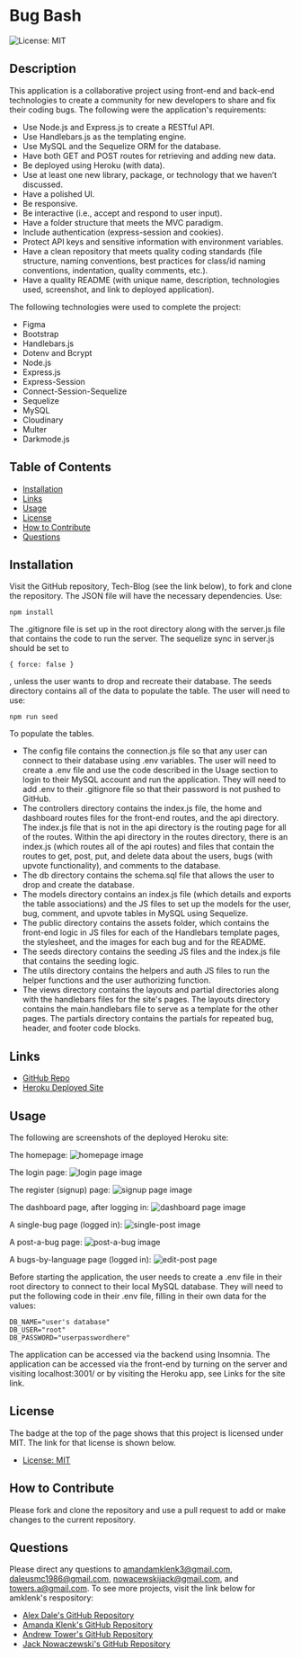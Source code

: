 # Bug Bash

![License: MIT](https://img.shields.io/badge/License-MIT-yellow.svg)

## Description
This application is a collaborative project using front-end and back-end technologies to create a
 community for new developers to share and fix their coding bugs. The following were the application's requirements:
- Use Node.js and Express.js to create a RESTful API.
- Use Handlebars.js as the templating engine.
- Use MySQL and the Sequelize ORM for the database.
- Have both GET and POST routes for retrieving and adding new data.
- Be deployed using Heroku (with data).
- Use at least one new library, package, or technology that we haven’t discussed.
- Have a polished UI.
- Be responsive.
- Be interactive (i.e., accept and respond to user input).
- Have a folder structure that meets the MVC paradigm.
- Include authentication (express-session and cookies).
- Protect API keys and sensitive information with environment variables.
- Have a clean repository that meets quality coding standards (file structure, naming conventions, best practices for class/id naming conventions, indentation, quality comments, etc.).
- Have a quality README (with unique name, description, technologies used, screenshot, and link to deployed application).

The following technologies were used to complete the project:
* Figma
* Bootstrap
* Handlebars.js
* Dotenv and Bcrypt
* Node.js
* Express.js
* Express-Session
* Connect-Session-Sequelize
* Sequelize
* MySQL
* Cloudinary
* Multer
* Darkmode.js

## Table of Contents
- [Installation](#installation)
- [Links](#links)
- [Usage](#usage)
- [License](#license)
- [How to Contribute](#how-to-contribute)
- [Questions](#questions)

## Installation
Visit the GitHub repository, Tech-Blog (see the link below), to fork and clone the repository. The JSON file will have the necessary dependencies. Use:
````````````
npm install
````````````
The .gitignore file is set up in the root directory along with the server.js file that contains the code to run the server. The sequelize sync in server.js should be set to
````````````````
{ force: false }
````````````````
, unless the user wants to drop and recreate their database. The seeds directory contains all of the data to populate the table. The user will need to use:
`````````````
npm run seed
`````````````
To populate the tables.
* The config file contains the connection.js file so that any user can connect to their database using .env variables. The user will need to create a .env file and use the code described in the Usage section to login to their MySQL account and run the application. They will need to add .env to their .gitignore file so that their password is not pushed to GitHub.
* The controllers directory contains the index.js file, the home and dashboard routes files for the front-end routes, and the api directory. The index.js file that is not in the api directory is the routing page for all of the routes. Within the api directory in the routes directory, there is an index.js (which routes all of the api routes) and files that contain the routes to get, post, put, and delete data about the users, bugs (with upvote functionality), and comments to the database.
* The db directory contains the schema.sql file that allows the user to drop and create the database.
* The models directory contains an index.js file (which details and exports the table associations) and the JS files to set up the models for the user, bug, comment, and upvote tables in MySQL using Sequelize.
* The public directory contains the assets folder, which contains the front-end logic in JS files for each of the Handlebars template pages, the stylesheet, and the images for each bug and for the README.
* The seeds directory contains the seeding JS files and the index.js file that contains the seeding logic.
* The utils directory contains the helpers and auth JS files to run the helper functions and the user authorizing function.
* The views directory contains the layouts and partial directories along with the handlebars files for the site's pages. The layouts directory contains the main.handlebars file to serve as a template for the other pages. The partials directory contains the partials for repeated bug, header, and footer code blocks.

## Links
- [GitHub Repo](https://github.com/amklenk/New-Dev-Forum)
- [Heroku Deployed Site](https://limitless-lowlands-09863.herokuapp.com/)

## Usage
The following are screenshots of the deployed Heroku site:

The homepage:
![homepage image](./public/assets/images/README%20Images/homepage.png)

The login page:
![login page image](./public/assets/images/README%20Images/login.png)

The register (signup) page:
![signup page image](./public/assets/images/README%20Images/register.png)

The dashboard page, after logging in:
![dashboard page image](./public/assets/images/README%20Images/dashboard.png)

A single-bug page (logged in):
![single-post image](./public/assets/images/README%20Images/postbug.png)

A post-a-bug page:
![post-a-bug image](./public/assets/images/README%20Images/postbug.png)

A bugs-by-language page (logged in):
![edit-post page](./public/assets/images/README%20Images/bylanguage.png)

Before starting the application, the user needs to create a .env file in their root directory to connect to their local MySQL database. They will need to put the following code in their .env file, filling in their own data for the values:

``````````````````````````````
DB_NAME="user's database"
DB_USER="root"
DB_PASSWORD="userpasswordhere"
``````````````````````````````

The application can be accessed via the backend using Insomnia. The application can be accessed via the front-end by turning on the server and visiting localhost:3001/ or by visiting the Heroku app, see Links for the site link.

## License
The badge at the top of the page shows that this project is licensed under MIT. The link for that license is shown below.
- [License: MIT](https://opensource.org/licenses/MIT)
## How to Contribute
Please fork and clone the repository and use a pull request to add or make changes to the current repository.

## Questions
Please direct any questions to amandamklenk3@gmail.com, daleusmc1986@gmail.com, nowacewskijack@gmail.com, and towers.a@gmail.com. To see more projects, visit the link below for amklenk's respository:
- [Alex Dale's GitHub Repository](https://github.com/Riftsail)
- [Amanda Klenk's GitHub Repository](https://github.com/amklenk)
- [Andrew Tower's GitHub Repository](https://github.com/glo6al)
- [Jack Nowaczewski's GitHub Repository](https://github.com/Lil-Chevy)
